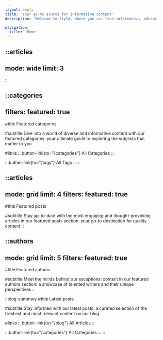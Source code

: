 ```yaml
---
layout: empty
title: 'Your go-to source for informative content'
description: 'Welcome to Stylô, where you can find informative, educational and professional articles on a wide range of subjects. From business and technology to lifestyle and culture, we have it all. Join us as we share our knowledge, insights and research with you.'

navigation: 
  title: 'Home'
--- 
```


::articles
---
mode: wide
limit: 3
---
::

::categories
---
filters:
  featured: true
---
#title
Featured categories

#subtitle
Dive into a world of diverse and informative content with our
featured categories: your ultimate guide to exploring the subjects
that matter to you

#links
:::button-link{to="/categories"}
All Categories
:::

:::button-link{to="/tags"}
All Tags
:::
::


::articles
---
mode: grid
limit: 4
filters:
  featured: true
---
#title
Featured posts

#subtitle
Stay up-to-date with the most engaging and thought-provoking articles in our 
featured posts section: your go-to destination for quality content
::


::authors
---
mode: grid
limit: 5
filters:
  featured: true
---
#title
Featured authors

#subtitle
Meet the minds behind our exceptional content in our featured authors section: 
a showcase of talented writers and their unique perspectives
::


::blog-summary
#title
Latest posts

#subtitle
Stay informed with our latest posts: a curated selection of the freshest and most relevant content on our blog

#links
:::button-link{to="/blog"}
All Articles
:::

:::button-link{to="/categories"}
All Categories
:::
::

